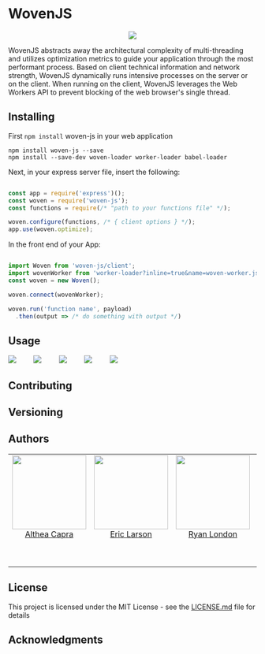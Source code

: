 # WovenJS

<p align="center">
  <img src="https://user-images.githubusercontent.com/4038732/35308567-17f72930-005d-11e8-9134-c21c741f0cc7.png">
</p>

WovenJS abstracts away the architectural complexity of multi-threading and utilizes optimization metrics to guide your application through the most performant process. Based on client technical information and network strength, WovenJS dynamically runs intensive processes on the server or on the client. When running on the client, WovenJS leverages the Web Workers API to prevent blocking of the web browser's single thread.


## Installing
First `npm install` woven-js in your web application 

```
npm install woven-js --save
npm install --save-dev woven-loader worker-loader babel-loader
```

Next, in your express server file, insert the following:

```javascript

const app = require('express')();
const woven = require('woven-js');
const functions = require(/* "path to your functions file" */);

woven.configure(functions, /* { client options } */);
app.use(woven.optimize);

```
In the front end of your App:

```javascript

import Woven from 'woven-js/client';
import wovenWorker from 'worker-loader?inline=true&name=woven-worker.js!babel-loader!woven-loader!<path to your functions>';
const woven = new Woven();

woven.connect(wovenWorker);

woven.run('function name', payload)
  .then(output => /* do something with output */)

```
## Usage

<p>
  <img src="https://user-images.githubusercontent.com/4038732/35308543-0315f870-005d-11e8-82fa-17aede333138.png">
  &nbsp &nbsp &nbsp &nbsp
  <img src="https://user-images.githubusercontent.com/4038732/35308546-05bdf154-005d-11e8-9877-ceabb6a07424.png">
  &nbsp &nbsp &nbsp &nbsp
  <img src="https://user-images.githubusercontent.com/4038732/35308554-09e7228c-005d-11e8-9329-f49ab7580292.png">
  &nbsp &nbsp &nbsp &nbsp
  <img src="https://user-images.githubusercontent.com/4038732/35308551-07f95ea4-005d-11e8-8d81-4b8ade2db02f.png">
  &nbsp &nbsp &nbsp &nbsp
  <img src="https://user-images.githubusercontent.com/4038732/35312963-d4709d20-0072-11e8-80f2-57423e8ac1d1.png">
</p>



## Contributing



## Versioning

 

## Authors
<table>
  <tbody>
    <tr>
      <td align="center" valign="top">
        <img width="150" height="150" src="https://user-images.githubusercontent.com/4038732/35314686-afd44822-007c-11e8-8fef-92225d5fb4fa.jpg">
        <br>
        <a href="https://github.com/LazarusCrown">Althea Capra</a>
        <p></p>
        <br>
        <p></p>
      </td>
      <td align="center" valign="top">
        <img width="150" height="150" src="https://user-images.githubusercontent.com/4038732/35314688-affa1d36-007c-11e8-89c2-2492d174b7dc.jpg">
        <br>
        <a href="https://github.com/erikwlarsen">Eric Larson</a>
        <p></p>
        <br>
        <p></p>
      </td>
      <td align="center" width="20%" valign="top">
        <img width="150" height="150" src="https://user-images.githubusercontent.com/4038732/35314689-b00cfc1c-007c-11e8-97b4-b38651546a12.jpg">
        <br>
        <a href="https://github.com/ryanlondon">Ryan London</a>
        <p></p>
        <br>
        <p></p>
      </td>
      <td align="center" valign="top">
        <img width="150" height="150" src="https://user-images.githubusercontent.com/4038732/35314687-afe7f82c-007c-11e8-9ef2-99ecd3694e3d.jpg">
        <br>
        <a href="https://github.com/warmthesea">Dale Nogiec</a>
        <p></p>
        <br>
        <p></p>
        
     
     
  </tbody>
</table>



## License

This project is licensed under the MIT License - see the [LICENSE.md](LICENSE.md) file for details

## Acknowledgments
